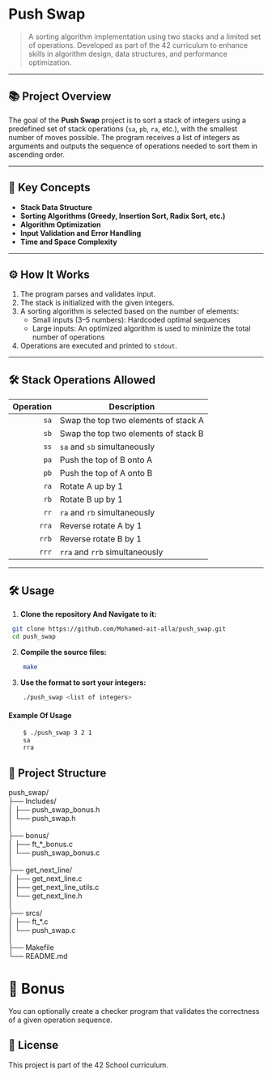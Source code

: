 # Push Swap

> A sorting algorithm implementation using two stacks and a limited set of operations. Developed as part of the 42 curriculum to enhance skills in algorithm design, data structures, and performance optimization.

---

## 📚 Project Overview

The goal of the **Push Swap** project is to sort a stack of integers using a predefined set of stack operations (`sa`, `pb`, `ra`, etc.), with the smallest number of moves possible. The program receives a list of integers as arguments and outputs the sequence of operations needed to sort them in ascending order.

---

## 🧠 Key Concepts

- **Stack Data Structure**
- **Sorting Algorithms (Greedy, Insertion Sort, Radix Sort, etc.)**
- **Algorithm Optimization**
- **Input Validation and Error Handling**
- **Time and Space Complexity**

---

## ⚙️ How It Works

1. The program parses and validates input.
2. The stack is initialized with the given integers.
3. A sorting algorithm is selected based on the number of elements:
   - Small inputs (3–5 numbers): Hardcoded optimal sequences
   - Large inputs: An optimized algorithm is used to minimize the total number of operations
4. Operations are executed and printed to `stdout`.

---

## 🛠️ Stack Operations Allowed

| Operation | Description                      |
|----------:|----------------------------------|
| `sa`      | Swap the top two elements of stack A |
| `sb`      | Swap the top two elements of stack B |
| `ss`      | `sa` and `sb` simultaneously      |
| `pa`      | Push the top of B onto A         |
| `pb`      | Push the top of A onto B         |
| `ra`      | Rotate A up by 1                 |
| `rb`      | Rotate B up by 1                 |
| `rr`      | `ra` and `rb` simultaneously      |
| `rra`     | Reverse rotate A by 1            |
| `rrb`     | Reverse rotate B by 1            |
| `rrr`     | `rra` and `rrb` simultaneously    |

---

## 🛠️ Usage

1. **Clone the repository And Navigate to it:**

```bash
 git clone https://github.com/Mohamed-ait-alla/push_swap.git
 cd push_swap
```

2. **Compile the source files:**
```bash
	make
```

3. **Use the format to sort your integers:**
```bash
	./push_swap <list of integers>
```
#### Example Of Usage
```bash
	$ ./push_swap 3 2 1
	sa
	rra
```

## 📁 Project Structure

push_swap/<br>
├── Includes/<br>
│   ├── push_swap_bonus.h<br>
│   └── push_swap.h<br>
│<br>
├── bonus/<br>
│   ├── ft_\*\_bonus.c<br>
│   └── push_swap_bonus.c<br>
│<br>
├── get_next_line/<br>
│   ├── get_next_line.c<br>
│   ├── get_next_line_utils.c<br>
│   └── get_next_line.h<br>
│<br>
├── srcs/<br>
│   ├── ft_\*.c<br>
│   └── push_swap.c<br>
│<br>
├── Makefile<br>
└── README.md<br>

# 🚀 Bonus

You can optionally create a checker program that validates the correctness of a given operation sequence.

## 📎 License

This project is part of the 42 School curriculum.
